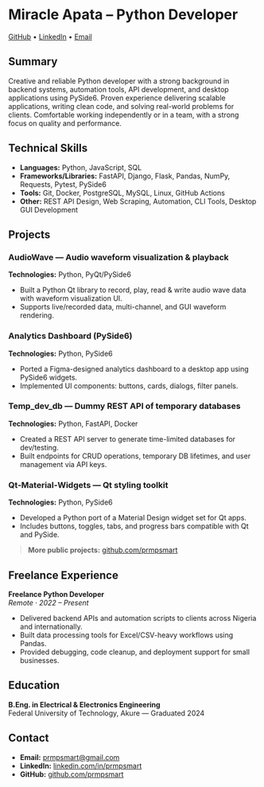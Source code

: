 # Miracle Apata – Python Developer

[GitHub](https://github.com/prmpsmart) • [LinkedIn](https://linkedin.com/in/prmpsmart) • [Email](mailto:prmpsmart@gmail.com)

## Summary

Creative and reliable Python developer with a strong background in backend systems, automation tools, API development, and desktop applications using PySide6. Proven experience delivering scalable applications, writing clean code, and solving real-world problems for clients. Comfortable working independently or in a team, with a strong focus on quality and performance.

## Technical Skills

- **Languages:** Python, JavaScript, SQL
- **Frameworks/Libraries:** FastAPI, Django, Flask, Pandas, NumPy, Requests, Pytest, PySide6
- **Tools:** Git, Docker, PostgreSQL, MySQL, Linux, GitHub Actions
- **Other:** REST API Design, Web Scraping, Automation, CLI Tools, Desktop GUI Development

## Projects

### AudioWave — Audio waveform visualization & playback

**Technologies:** Python, PyQt/PySide6

- Built a Python Qt library to record, play, read & write audio wave data with waveform visualization UI.
- Supports live/recorded data, multi-channel, and GUI waveform rendering.

### Analytics Dashboard (PySide6)

**Technologies:** Python, PySide6

- Ported a Figma-designed analytics dashboard to a desktop app using PySide6 widgets.
- Implemented UI components: buttons, cards, dialogs, filter panels.

### Temp_dev_db — Dummy REST API of temporary databases

**Technologies:** Python, FastAPI, Docker

- Created a REST API server to generate time-limited databases for dev/testing.
- Built endpoints for CRUD operations, temporary DB lifetimes, and user management via API keys.

### Qt‑Material‑Widgets — Qt styling toolkit

**Technologies:** Python, PySide6

- Developed a Python port of a Material Design widget set for Qt apps.
- Includes buttons, toggles, tabs, and progress bars compatible with Qt and PySide.

> **More public projects:** [github.com/prmpsmart](https://github.com/prmpsmart)

## Freelance Experience

**Freelance Python Developer**  
_Remote · 2022 – Present_

- Delivered backend APIs and automation scripts to clients across Nigeria and internationally.
- Built data processing tools for Excel/CSV-heavy workflows using Pandas.
- Provided debugging, code cleanup, and deployment support for small businesses.

## Education

**B.Eng. in Electrical & Electronics Engineering**  
Federal University of Technology, Akure — Graduated 2024

## Contact

- **Email:** [prmpsmart@gmail.com](mailto:prmpsmart@gmail.com)
- **LinkedIn:** [linkedin.com/in/prmpsmart](https://linkedin.com/in/prmpsmart)
- **GitHub:** [github.com/prmpsmart](https://github.com/prmpsmart)
